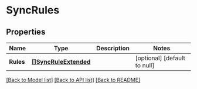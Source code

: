 # SyncRules

## Properties
Name | Type | Description | Notes
------------ | ------------- | ------------- | -------------
**Rules** | [**[]SyncRuleExtended**](SyncRuleExtended.md) |  | [optional] [default to null]

[[Back to Model list]](../README.md#documentation-for-models) [[Back to API list]](../README.md#documentation-for-api-endpoints) [[Back to README]](../README.md)


